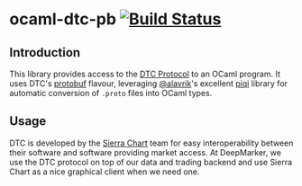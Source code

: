 # ocaml-dtc-pb [![Build Status](https://api.travis-ci.com/vbmithr/ocaml-dtc-pb.svg?branch=master)](https://travis-ci.com/github/deepmarker/ocaml-dtc-pb)

## Introduction

This library provides access to the [DTC
Protocol](https://dtcprotocol.org) to an OCaml program. It uses DTC's
[protobuf](https://developers.google.com/protocol-buffers) flavour,
leveraging [@alavrik](https://github.com/alavrik/)'s excellent
[piqi](http://piqi.org) library for automatic conversion of `.proto`
files into OCaml types.

## Usage

DTC is developed by the [Sierra Chart](https://www.sierrachart.com/)
team for easy interoperability between their software and software
providing market access. At DeepMarker, we use the DTC protocol on top
of our data and trading backend and use Sierra Chart as a nice
graphical client when we need one.